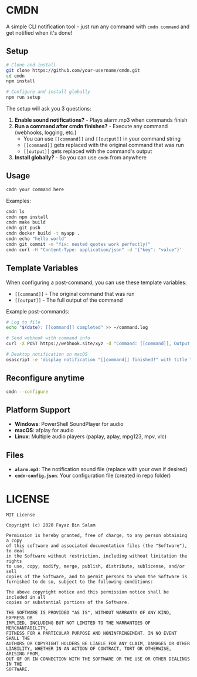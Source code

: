 # CMDN
A simple CLI notification tool - just run any command with `cmdn command` and get notified when it's done!

## Setup

```bash
# Clone and install
git clone https://github.com/your-username/cmdn.git
cd cmdn
npm install

# Configure and install globally
npm run setup
```

The setup will ask you 3 questions:
1. **Enable sound notifications?** - Plays alarm.mp3 when commands finish
2. **Run a command after cmdn finishes?** - Execute any command (webhooks, logging, etc.)
   - You can use `[[command]]` and `[[output]]` in your command string
   - `[[command]]` gets replaced with the original command that was run
   - `[[output]]` gets replaced with the command's output
3. **Install globally?** - So you can use `cmdn` from anywhere

## Usage

```bash
cmdn your command here
```

Examples:
```bash
cmdn ls
cmdn npm install
cmdn make build
cmdn git push
cmdn docker build -t myapp .
cmdn echo "hello world"
cmdn git commit -m "fix: nested quotes work perfectly!"
cmdn curl -H "Content-Type: application/json" -d '{"key": "value"}'
```

## Template Variables

When configuring a post-command, you can use these template variables:
- `[[command]]` - The original command that was run
- `[[output]]` - The full output of the command

Example post-commands:
```bash
# Log to file
echo "$(date): [[command]] completed" >> ~/command.log

# Send webhook with command info
curl -X POST https://webhook.site/xyz -d "Command: [[command]], Output: [[output]]"

# Desktop notification on macOS
osascript -e 'display notification "[[command]] finished!" with title "CMDN"'
```

## Reconfigure anytime

```bash
cmdn --configure
```

## Platform Support

- **Windows**: PowerShell SoundPlayer for audio
- **macOS**: afplay for audio  
- **Linux**: Multiple audio players (paplay, aplay, mpg123, mpv, vlc)

## Files

- **`alarm.mp3`**: The notification sound file (replace with your own if desired)
- **`cmdn-config.json`**: Your configuration file (created in repo folder)

# LICENSE
```
MIT License

Copyright (c) 2020 Fayaz Bin Salam

Permission is hereby granted, free of charge, to any person obtaining a copy
of this software and associated documentation files (the "Software"), to deal
in the Software without restriction, including without limitation the rights
to use, copy, modify, merge, publish, distribute, sublicense, and/or sell
copies of the Software, and to permit persons to whom the Software is
furnished to do so, subject to the following conditions:

The above copyright notice and this permission notice shall be included in all
copies or substantial portions of the Software.

THE SOFTWARE IS PROVIDED "AS IS", WITHOUT WARRANTY OF ANY KIND, EXPRESS OR
IMPLIED, INCLUDING BUT NOT LIMITED TO THE WARRANTIES OF MERCHANTABILITY,
FITNESS FOR A PARTICULAR PURPOSE AND NONINFRINGEMENT. IN NO EVENT SHALL THE
AUTHORS OR COPYRIGHT HOLDERS BE LIABLE FOR ANY CLAIM, DAMAGES OR OTHER
LIABILITY, WHETHER IN AN ACTION OF CONTRACT, TORT OR OTHERWISE, ARISING FROM,
OUT OF OR IN CONNECTION WITH THE SOFTWARE OR THE USE OR OTHER DEALINGS IN THE
SOFTWARE.